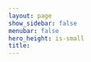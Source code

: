 ```yaml
---
layout: page
show_sidebar: false
menubar: false
hero_height: is-small
title: 
---
```




<script type="text/javascript">
<!--
	var RRReg_eventid=216668;
	var RRReg_key="vHdsDzJfqgA0";
	var RRReg_PreferredRegistration="single";
	var RRReg_PreferredContest=0;
	var RRReg_server="https://events2.raceresult.com";
-->
</script>
<script type="text/javascript" src="https://events2.raceresult.com/registration/init.js?lang=de"></script>
<style>
  /* Add custom CSS here or elsewhere to change the design */
</style>
